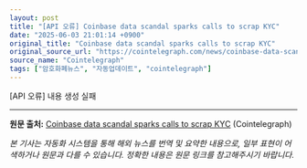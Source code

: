 ```yaml
---
layout: post
title: "[API 오류] Coinbase data scandal sparks calls to scrap KYC"
date: "2025-06-03 21:01:14 +0900"
original_title: "Coinbase data scandal sparks calls to scrap KYC"
original_source_url: "https://cointelegraph.com/news/coinbase-data-scandal-scrap-kyc?utm_source=rss_feed&utm_medium=rss&utm_campaign=rss_partner_inbound"
source_name: "Cointelegraph"
tags: ["암호화폐뉴스", "자동업데이트", "cointelegraph"]
---
```


[API 오류] 내용 생성 실패

---
**원문 출처:** [Coinbase data scandal sparks calls to scrap KYC](https://cointelegraph.com/news/coinbase-data-scandal-scrap-kyc?utm_source=rss_feed&utm_medium=rss&utm_campaign=rss_partner_inbound) (Cointelegraph)

*본 기사는 자동화 시스템을 통해 해외 뉴스를 번역 및 요약한 내용으로, 일부 표현이 어색하거나 원문과 다를 수 있습니다. 정확한 내용은 원문 링크를 참고해주시기 바랍니다.*
